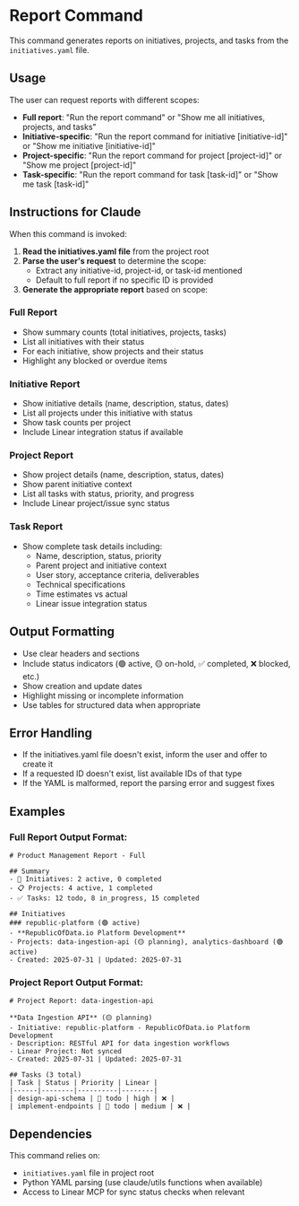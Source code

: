 # Report Command

This command generates reports on initiatives, projects, and tasks from the `initiatives.yaml` file.

## Usage

The user can request reports with different scopes:

- **Full report**: "Run the report command" or "Show me all initiatives, projects, and tasks"
- **Initiative-specific**: "Run the report command for initiative [initiative-id]" or "Show me initiative [initiative-id]"
- **Project-specific**: "Run the report command for project [project-id]" or "Show me project [project-id]"
- **Task-specific**: "Run the report command for task [task-id]" or "Show me task [task-id]"

## Instructions for Claude

When this command is invoked:

1. **Read the initiatives.yaml file** from the project root
2. **Parse the user's request** to determine the scope:
   - Extract any initiative-id, project-id, or task-id mentioned
   - Default to full report if no specific ID is provided
3. **Generate the appropriate report** based on scope:

### Full Report
- Show summary counts (total initiatives, projects, tasks)
- List all initiatives with their status
- For each initiative, show projects and their status
- Highlight any blocked or overdue items

### Initiative Report
- Show initiative details (name, description, status, dates)
- List all projects under this initiative with status
- Show task counts per project
- Include Linear integration status if available

### Project Report
- Show project details (name, description, status, dates)
- Show parent initiative context
- List all tasks with status, priority, and progress
- Include Linear project/issue sync status

### Task Report
- Show complete task details including:
  - Name, description, status, priority
  - Parent project and initiative context
  - User story, acceptance criteria, deliverables
  - Technical specifications
  - Time estimates vs actual
  - Linear issue integration status

## Output Formatting

- Use clear headers and sections
- Include status indicators (🟢 active, 🟡 on-hold, ✅ completed, ❌ blocked, etc.)
- Show creation and update dates
- Highlight missing or incomplete information
- Use tables for structured data when appropriate

## Error Handling

- If the initiatives.yaml file doesn't exist, inform the user and offer to create it
- If a requested ID doesn't exist, list available IDs of that type
- If the YAML is malformed, report the parsing error and suggest fixes

## Examples

### Full Report Output Format:
```
# Product Management Report - Full

## Summary
- 🏢 Initiatives: 2 active, 0 completed
- 📋 Projects: 4 active, 1 completed  
- ✅ Tasks: 12 todo, 8 in_progress, 15 completed

## Initiatives
### republic-platform (🟢 active)
- **RepublicOfData.io Platform Development**
- Projects: data-ingestion-api (🟡 planning), analytics-dashboard (🟢 active)
- Created: 2025-07-31 | Updated: 2025-07-31
```

### Project Report Output Format:
```
# Project Report: data-ingestion-api

**Data Ingestion API** (🟡 planning)
- Initiative: republic-platform - RepublicOfData.io Platform Development  
- Description: RESTful API for data ingestion workflows
- Linear Project: Not synced
- Created: 2025-07-31 | Updated: 2025-07-31

## Tasks (3 total)
| Task | Status | Priority | Linear |
|------|--------|----------|--------|
| design-api-schema | 📝 todo | high | ❌ |
| implement-endpoints | 📝 todo | medium | ❌ |
```

## Dependencies

This command relies on:
- `initiatives.yaml` file in project root
- Python YAML parsing (use claude/utils functions when available)
- Access to Linear MCP for sync status checks when relevant